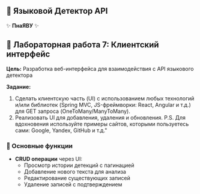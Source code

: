 ## 🌟 Языковой Детектор API

✨ **ПнаЯВУ** ✨

## 🎨 Лабораторная работа 7: Клиентский интерфейс

**Цель:** Разработка веб-интерфейса для взаимодействия с API языкового детектора

**Задание:**
1. Сделать клиентскую часть (UI) с использованием любых технологий и/или библиотек (Spring MVC, JS-фреймворки: React, Angular и т.д.) для GET запроса (OneToMany/ManyToMany).
2. Реализовать UI для добавления, удаления и обновления.
   P.S. Для вдохновения используйте примеры сайтов, которыми пользуетесь сами: Google, Yandex, GitHub и т.д."

### 📌 Основные функции
- **CRUD операции** через UI:
    -  Просмотр истории детекций с пагинацией
    -  Добавление нового текста для анализа
    -  Редактирование существующих записей
    -  Удаление записей с подтверждением

  
